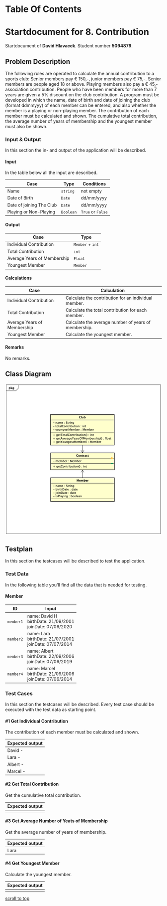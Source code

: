 # Table Of Contents

# Startdocument for 8. Contribution

Startdocument of **David Hlavacek**. Student number **5094879**.

## Problem Description

The following rules are operated to calculate the annual contribution to a
sports club: Senior members pay € 150,-, junior members pay € 75,-. Senior
members are people aged 18 or above. Playing members also pay a € 45,-
association contribution. People who have been members for more than 7
years are given a 5% discount on the club contribution.
A program must be developed in which the name, date of birth and date of
joining the club (format ddmmyyy) of each member can be entered, and also
whether the member is a playing or non-playing member. The contribution
of each member must be calculated and shown. The cumulative total contribution, the average number of years of membership and the youngest member
must also be shown. 

### Input & Output

In this section the in- and output of the application will be described.

#### Input

In the table below all the input are described.

|Case|Type|Conditions|
|----|----|----------|
|Name|`string`|not empty|
|Date of Birth|`Date`|dd/mm/yyyy|
|Date of joining The Club|`Date`|dd/mm/yyyy|
|Playing or Non-Playing|`Boolean`|`True` or `False`|

#### Output

|Case|Type|
|----|----|
|Individual Contribution|`Member` + `int`|
|Total Contribution|`int`|
|Average Years of Membership|`Float`|
|Youngest Member|`Member`|

#### Calculations

| Case              | Calculation                        |
| ----------------- | ---------------------------------- |
|Individual Contribution|Calculate the contribution for an individual member.|
|Total Contribution|Calculate the total contribution for each member.|
|Average Years of Membership|Calculate the average number of years of membership.|
|Youngest Member|Calculate the youngest member.|

#### Remarks

No remarks.

## Class Diagram

![Class Diagram](images/classdiagram.png)

## Testplan

In this section the testcases will be described to test the application.

### Test Data

In the following table you'll find all the data that is needed for testing.


#### Member

| ID            | Input                             | 
| ------------- | --------------------------------- | 
| `member1`       | name: David H<br />birthDate: 21/09/2001<br />joinDate: 07/06/2020 |
| `member2`       | name: Lara<br />birthDate: 21/07/2001<br />joinDate: 07/07/2014  |
| `member3`       | name: Albert<br />birthDate: 22/09/2006<br />joinDate: 07/06/2019 |
| `member4`       | name: Marcel<br />birthDate: 21/09/2006<br />joinDate: 07/06/2014| 

### Test Cases

In this section the testcases will be described. Every test case should be executed with the test data as starting point.

#### #1 Get Individual Contribution

The contribution of each member must be calculated and shown.

|Expected output|
|---------------|
|David - |
|Lara - |
|Albert - |
|Marcel - |


#### #2 Get Total Contribution

Get the cumulative total contribution.

|Expected output|
|---------------|
||

#### #3 Get Average Number of Yeats of Membership

Get the average number of years of membership.

|Expected output|
|---------------|
|Lara|

#### #4 Get Youngest Member

Calculate the youngest member.

| Expected output |
| --------------- |
||

[scroll to top](#table-of-contents)
